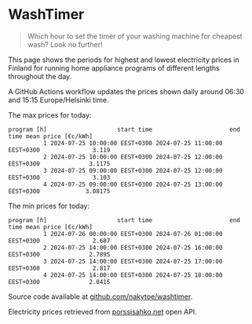 
# WashTimer

> Which hour to set the timer of your washing machine for cheapest wash? Look no further!

This page shows the periods for highest and lowest electricity prices in Finland 
for running home appliance programs of different lengths throughout the day. 

A GitHub Actions workflow updates the prices shown daily around 06:30 and 15:15 Europe/Helsinki time.

The max prices for today:

	program [h]                    start time                      end time mean price [€c/kWh]
	          1 2024-07-25 10:00:00 EEST+0300 2024-07-25 11:00:00 EEST+0300               3.119
	          2 2024-07-25 10:00:00 EEST+0300 2024-07-25 12:00:00 EEST+0300              3.1175
	          3 2024-07-25 09:00:00 EEST+0300 2024-07-25 12:00:00 EEST+0300               3.103
	          4 2024-07-25 09:00:00 EEST+0300 2024-07-25 13:00:00 EEST+0300             3.08175

The min prices for today:

	program [h]                    start time                      end time mean price [€c/kWh]
	          1 2024-07-26 00:00:00 EEST+0300 2024-07-26 01:00:00 EEST+0300               2.687
	          2 2024-07-25 14:00:00 EEST+0300 2024-07-25 16:00:00 EEST+0300              2.7895
	          3 2024-07-25 14:00:00 EEST+0300 2024-07-25 17:00:00 EEST+0300               2.817
	          4 2024-07-25 14:00:00 EEST+0300 2024-07-25 18:00:00 EEST+0300              2.8415


Source code available at [github.com/nakytoe/washtimer](https://github.com/nakytoe/washtimer).

Electricity prices retrieved from [porssisahko.net](https://porssisahko.net/api) open API.
